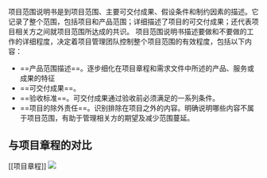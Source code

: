 项目范围说明书是到项目范围、主要可交付成果、假设条件和制约因素的描述。它记录了整个范围，包括项目和产品范围；详细描述了项目的可交付成果；还代表项目相关方之间就项目范围所达成的共识。
项目范围说明书描述要做和不要做的工作的详细程度，决定着项目管理团队控制整个项目范围的有效程度，包括以下内容：
+ ==产品范围描述==。逐步细化在项目章程和需求文件中所述的产品、服务或成果的特征
+ ==可交付成果==。
+ ==验收标准==。可交付成果通过验收前必须满足的一系列条件。
+ ==项目的除外责任==。识别排除在项目之外的内容。明确说明哪些内容不属于项目范围，有助于管理相关方的期望及减少范围蔓延。

## 与项目章程的对比
[[项目章程]]
![](https://raw.githubusercontent.com/a812305914/PMP/main/img/202210061128515.png)
